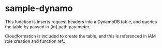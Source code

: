 # sample-dynamo
This function is inserts request headers into a DynamoDB table, and queries the table by passed in {id} path parameter.

Cloudformation is included to create the table, and this is referenced in IAM role creation and function ref..
